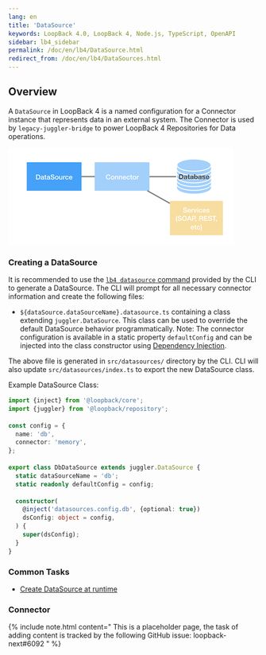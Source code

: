 ```yaml
---
lang: en
title: 'DataSource'
keywords: LoopBack 4.0, LoopBack 4, Node.js, TypeScript, OpenAPI
sidebar: lb4_sidebar
permalink: /doc/en/lb4/DataSource.html
redirect_from: /doc/en/lb4/DataSources.html
---
```


## Overview

A `DataSource` in LoopBack 4 is a named configuration for a Connector instance
that represents data in an external system. The Connector is used by
`legacy-juggler-bridge` to power LoopBack 4 Repositories for Data operations.

![Datasource diagram](imgs/datasource.png)

### Creating a DataSource

It is recommended to use the [`lb4 datasource` command](DataSource-generator.md)
provided by the CLI to generate a DataSource. The CLI will prompt for all
necessary connector information and create the following files:

- `${dataSource.dataSourceName}.datasource.ts` containing a class extending
  `juggler.DataSource`. This class can be used to override the default
  DataSource behavior programmatically. Note: The connector configuration is
  available in a static property `defaultConfig` and can be injected into the
  class constructor using [Dependency Injection](Dependency-injection.md).

The above file is generated in `src/datasources/` directory by the CLI. CLI will
also update `src/datasources/index.ts` to export the new DataSource class.

Example DataSource Class:

```ts
import {inject} from '@loopback/core';
import {juggler} from '@loopback/repository';

const config = {
  name: 'db',
  connector: 'memory',
};

export class DbDataSource extends juggler.DataSource {
  static dataSourceName = 'db';
  static readonly defaultConfig = config;

  constructor(
    @inject('datasources.config.db', {optional: true})
    dsConfig: object = config,
  ) {
    super(dsConfig);
  }
}
```

### Common Tasks

- [Create DataSource at runtime](Creating-datasource-runtime.md)

### Connector

{% include note.html content=" This is a placeholder page, the task of adding content is tracked by the following GitHub issue: loopback-next#6092 " %}

<!-- TODO

- what is connectors
- what role it plays in req/res cycle, and what relation it has between model and other artifacts (briefly)
- connector types (add links ):
  - SQL (transaction), NoSQL (freeform properties)
  - Services connectors (service proxy) and others
  - (optional) In-memory connector
  - (optional) Community connector

  -->
